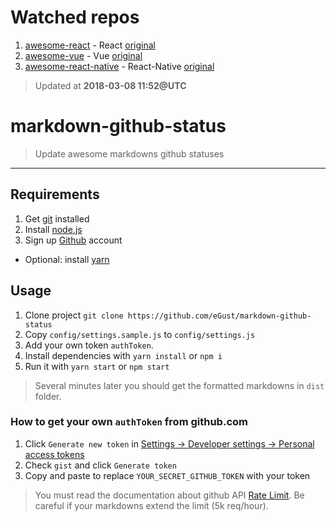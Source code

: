 # Watched repos

1. [awesome-react](dist/enaqx/awesome-react) - React [original](https://github.com/enaqx/awesome-react)
2. [awesome-vue](dist/vuejs/awesome-vue) - Vue [original](https://github.com/vuejs/awesome-vue)
3. [awesome-react-native](dist/awesome-react-native) - React-Native [original](https://github.com/jondot/awesome-react)

> Updated at **2018-03-08 11:52@UTC**

# markdown-github-status
> Update awesome markdowns github statuses

---

## Requirements

1. Get [git](https://git-scm.com/) installed
1. Install [node.js](https://nodejs.org)
1. Sign up [Github](https://github.com) account
* Optional: install [yarn](https://yarnpkg.com)

## Usage

1. Clone project `git clone https://github.com/eGust/markdown-github-status`
1. Copy `config/settings.sample.js` to `config/settings.js`
1. Add your own token `authToken`.
1. Install dependencies with `yarn install` or `npm i`
1. Run it with `yarn start` or `npm start`

> Several minutes later you should get the formatted markdowns in `dist` folder.

### How to get your own `authToken` from github.com

1. Click `Generate new token` in [Settings -> Developer settings -> Personal access tokens](https://github.com/settings/tokens)
1. Check `gist` and click `Generate token`
1. Copy and paste to replace `YOUR_SECRET_GITHUB_TOKEN` with your token

> You must read the documentation about github API [Rate Limit](https://developer.github.com/v3/rate_limit/). Be careful if your markdowns extend the limit (5k req/hour).
